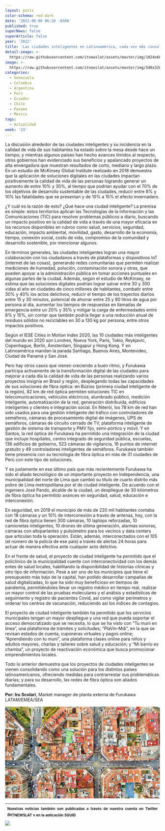 ```yaml
---
layout: posts
color-schema: red-dark
date: '2022-06-06 06:20 -0500'
published: true
superNews: false
superArticle: false
year: '2022'
title: 'Las ciudades inteligentes en Latinoamérica, cada vez más consolidadas'
detail-image: >-
  https://raw.githubusercontent.com/itnewslat/assets/master/img/1024x680/cuadras-de-ciudad-g.jpg
image: >-
  https://raw.githubusercontent.com/itnewslat/assets/master/img/540x320/cuadras-de-ciudad-p.jpg
categories:
  - Venezuela
  - Colombia
  - Argentina
  - Perú
  - Ecuador
  - Chile
  - Panama
  - Mexico
tags:
  - Actualidad
week: '23'
---
```

La discusión alrededor de las ciudades inteligentes y su incidencia en la calidad de vida de sus habitantes ha estado sobre la mesa desde hace un tiempo; y mientras algunos países han hecho avances tímidos al respecto, otros gobiernos han evidenciado sus beneficios y apalancado proyectos de alta envergadura que muestran resultados de corto, mediano y largo plazo. En un estudio de McKinsey Global Institute realizado en 2018 demuestra que la aplicación de soluciones digitales en las ciudades impactan positivamente la calidad de vida de las personas logrando generar un aumento de entre 10% y 30%, al tiempo que podrían ayudar con el 70% de los objetivos de desarrollo sustentable de las ciudades, reducir entre 8% y 10% las fatalidades que se presentan y de 10% a 15% el efecto invernadero. 
 
¿Y cuál es la razón de esto? ¿Qué hace una ciudad inteligente? La premisa es simple: estos territorios aplican las Tecnologías de la Información y las Comunicaciones (TIC) para resolver problemas públicos a diario, buscando un impacto positivo en la calidad de vida a través de una mayor eficacia en los recursos disponibles en rubros como salud, servicios, seguridad, educación, impacto ambiental, movilidad, gasto, desarrollo de la economía, tiempo, conexión social, costo de vida, compromiso de la comunidad y desarrollo sostenible, por mencionar algunos. 
 
En términos generales, las ciudades inteligentes logran una mayor colaboración con los ciudadanos a través de plataformas y dispositivos IoT (internet de las cosas), generando redes comunitarias que permiten realizar mediciones de humedad, polución, contaminación sonora y otras, que pueden apoyar a la administración pública en tomar acciones puntuales en algunas partes de la ciudad. Además, según el estudio de McKinsey, se estima que las soluciones digitales podrían lograr salvar entre 30 y 300 vidas al año en ciudades de cinco millones de habitantes, combatir entre 30% y 40% los actos delictivos, reducir el tiempo de los trayectos diarios entre 15 y 30 minutos, potencial de ahorrar entre 25 y 80 litros de agua por persona al día, aumentar los tiempos de respuestas en llamadas de emergencia entre un 20% y 35% y mitigar la carga de enfermedades entre 8% y 15%, sin contar que también podría llegar a una reducción anual de residuos sólidos no reciclables en 30 a 130 kg por persona, entre otros impactos positivos. 
 
Según el IESE Cities in Motion Index 2020, las 10 ciudades más inteligentes del mundo en 2020 son Londres, Nueva York, París, Tokio, Reykjavic, Copenhague, Berlín, Ámsterdam, Singapur y Hong Kong. Y en Latinoamérica mandan la parada Santiago, Buenos Aires, Montevideo, Ciudad de Panamá y San José. 
 
Pero hay otros casos que vienen creciendo a buen ritmo, y Furukawa participa activamente de la transformación digital de las ciudades para mejorar a cada día la calidad de vida de las personas realizando varios proyectos insignia en Brasil y región, desplegando todas las capacidades de sus soluciones de fibra óptica: en Búzios (primera ciudad inteligente de la región), 82 km de red óptica permiten soluciones TIC en telecomunicaciones, vehículos eléctricos, alumbrado público, medición inteligente, automatización de la red, generación distribuida, edificios inteligentes y clientes e integración social. En Niterói, los 78 km de red han sido usados para una gestión inteligente del tráfico con controladores de semáforos, cámaras de procesamiento digital de imágenes, UPS de semáforos, cámaras de circuito cerrado de TV, plataforma inteligente de gestión de sistema de transporte y PMV fijo, semi-pórtico y móvil. Y en Santos, la red óptica de Furukawa ha permitido una integración de la ciudad que incluye hospitales, centro integrado de seguridad pública, escuelas, 136 edificios de gobierno, 523 cámaras de vigilancia, 16 puntos de internet gratuito y 49 controladores inteligentes de semáforos. Furukawa también tiene presencia con su tecnología de fibra óptica en más de 31 ciudades de Perú con este tipo de soluciones.
 
Y es justamente en ese último país que más recientemente Furukawa ha sido el aliado tecnológico de un importante proyecto en Independencia, una municipalidad del norte de Lima que cambió su título de cuarto distrito más pobre de Lima metropolitana por el de ciudad inteligente. De acuerdo con el ingeniero José Pando, alcalde de la ciudad, un despliegue de 30 kilómetros de fibra óptica ha permitido avances en seguridad, salud, educación e interconexión. 
 
En seguridad, en 2019 el municipio de más de 220 mil habitantes contaba con 18 cámaras y un 10% de interconexión a través de antenas, hoy, con la red de fibra óptica tienen 300 cámaras, 10 laptops reforzadas, 10 camionetas inteligentes, 10 drones de última generación, alarmas sonoras, cámaras con altoparlantes y pulsómetro para los vecinos y data centers que articulan toda la operación. Están, además, interconectados con el 105 (el número de la policía de ese país) a través de alertas 24 horas para actuar de manera efectiva ante cualquier acto delictivo. 
 
En el frente de salud, el proyecto de ciudad inteligente ha permitido que el policlínico de la municipalidad cuente con interconectividad con los demás entes de salud locales, habilitando la disponibilidad de historias clínicas y otro tipo de información. Pese a ser uno de los municipios que tiene el presupuesto más bajo de la capital, han podido desarrollar campañas de salud digitalizadas, lo que ha sido muy beneficioso en tiempos de pandemia, permitiéndoles llevar un registro médico en tiempo real, realizar un mayor control de las pruebas moleculares y el análisis y estadísticas de seguimiento y registro de pacientes Covid, así como vigilar perímetros y ordenar los centros de vacunación, reduciendo así los índices de contagios.
 
El proyecto de ciudad inteligente también ha permitido que los servicios municipales tengan un mayor despliegue y una red que pueda soportar el acceso democratizado que se necesita, lo que se ha visto con “Tu muni en línea”, una plataforma de trámites y solicitudes; “PlaVin-Mdi”, en la que se revisan estados de cuenta, cuponeras virtuales y pagos online; “Aprendiendo con tu muni”, una plataforma clases online para niños y adultos mayores, charlas y talleres sobre salud y educación; y “Mi barrio es chamba”, un proyecto de reactivación económica que busca promocionar emprendimientos locales. 
 
Todo lo anterior demuestra que los proyectos de ciudades inteligentes se vienen consolidando como una solución para los distintos países latinoamericanos, ofreciendo medidas para contrarrestar sus problemáticas diarias; y para su desarrollo, las redes de fibra óptica son aliados fundamentales. 

**Por: Iru Scolari**, Market manager de planta externa de Furukawa LATAM/EMEA/SEA

![](https://raw.githubusercontent.com/itnewslat/assets/master/img/540x320/cuadras-de-ciudad-p.jpg)

<table style="height: 42px;" width="569">
<tbody>
<tr>
<td style="text-align: justify;"><sub><strong>Nuestras noticias también son publicadas a través de nuestra cuenta en Twitter <a href="https://twitter.com/itnewslat?lang=es">@ITNEWSLAT</a> y en la aplicación <a href="https://squidapp.co/en/">SQUID</a></strong></sub></td>
</tr>
</tbody>
</table>

<img src="https://tracker.metricool.com/c3po.jpg?hash=56f88a41e39ab42c063cc51676587a04"/>